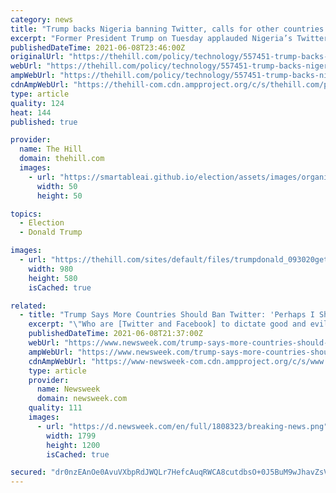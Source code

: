 ```yaml
---
category: news
title: "Trump backs Nigeria banning Twitter, calls for other countries to follow"
excerpt: "Former President Trump on Tuesday applauded Nigeria’s Twitter ban and called on other countries to follow suit."
publishedDateTime: 2021-06-08T23:46:00Z
originalUrl: "https://thehill.com/policy/technology/557451-trump-backs-nigeria-banning-twitter-calls-for-other-countries-to"
webUrl: "https://thehill.com/policy/technology/557451-trump-backs-nigeria-banning-twitter-calls-for-other-countries-to"
ampWebUrl: "https://thehill.com/policy/technology/557451-trump-backs-nigeria-banning-twitter-calls-for-other-countries-to?amp"
cdnAmpWebUrl: "https://thehill-com.cdn.ampproject.org/c/s/thehill.com/policy/technology/557451-trump-backs-nigeria-banning-twitter-calls-for-other-countries-to?amp"
type: article
quality: 124
heat: 144
published: true

provider:
  name: The Hill
  domain: thehill.com
  images:
    - url: "https://smartableai.github.io/election/assets/images/organizations/thehill.com-50x50.jpg"
      width: 50
      height: 50

topics:
  - Election
  - Donald Trump

images:
  - url: "https://thehill.com/sites/default/files/trumpdonald_093020getty_trump-legal.jpg"
    width: 980
    height: 580
    isCached: true

related:
  - title: "Trump Says More Countries Should Ban Twitter: 'Perhaps I Should Have Done It While I Was President'"
    excerpt: "\"Who are [Twitter and Facebook] to dictate good and evil if they are evil themselves?\" Trump wrote of the massive social media companies."
    publishedDateTime: 2021-06-08T21:37:00Z
    webUrl: "https://www.newsweek.com/trump-says-more-countries-should-ban-twitter-perhaps-i-should-have-done-it-while-i-was-president-1598788"
    ampWebUrl: "https://www.newsweek.com/trump-says-more-countries-should-ban-twitter-perhaps-i-should-have-done-it-while-i-was-president-1598788?amp=1"
    cdnAmpWebUrl: "https://www-newsweek-com.cdn.ampproject.org/c/s/www.newsweek.com/trump-says-more-countries-should-ban-twitter-perhaps-i-should-have-done-it-while-i-was-president-1598788?amp=1"
    type: article
    provider:
      name: Newsweek
      domain: newsweek.com
    quality: 111
    images:
      - url: "https://d.newsweek.com/en/full/1808323/breaking-news.png"
        width: 1799
        height: 1200
        isCached: true

secured: "dr0nzEAnOe0AvuVXbpRdJWQLr7HefcAuqRWCA8cutdbsO+0J5BuM9wJhavZsV6FBDNkQe31l4kBZFxLGtgP8/smHG4mLBq7jBDBi3U6Vbb/B80HtPOosFTdwMhrnyKjydlAJM96JloELS7TIhqjiakx5+BwWzhX36VdfuDwqU9my0mywWqNfF3FLe8a2MWYqJMUkampsaUyjA3IjRBRBkIAEi0Oxjrz+VonBKr9jQFdrW+xF5Txh3GxZsmGrhCkKZ2GWpBdxwSRje1tsuvcg+lUVfPQBL5ziVE6BA1SnRlazXfyMPQF0cM6i3GDYLP1KznfWsai48uk2trBuRfnDTUew1cN+axh0+DFkF31p3Ak=;p7ri9TmIdVIl/EcfjkWPew=="
---
```


